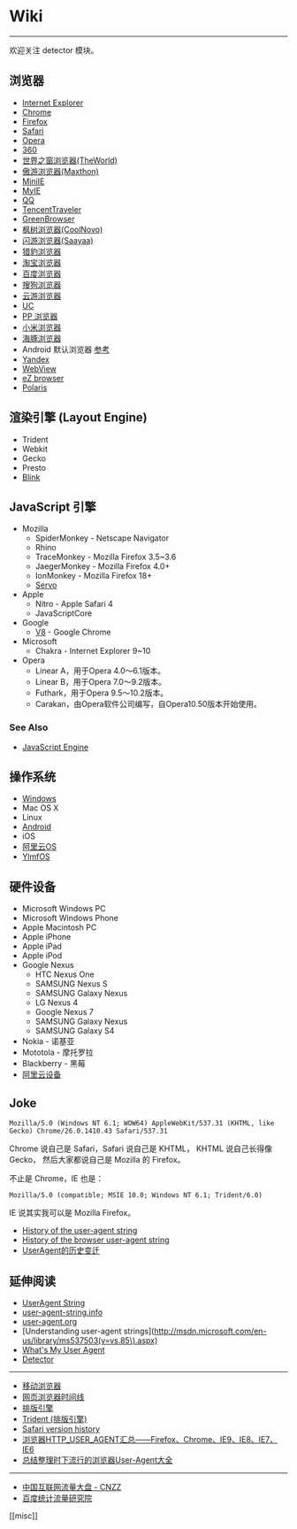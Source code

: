 
# Wiki

----

欢迎关注 detector 模块。

## 浏览器

* [Internet Explorer](Internet-Explorer.md)
* [Chrome](Chrome.md)
* [Firefox](Firefox.md)
* [Safari](safari.md)
* [Opera](Opera.md)
* [360](360.md)
* [世界之窗浏览器(TheWorld)](TheWorld.md)
* [傲游浏览器(Maxthon)](Maxthon.md)
* [MiniIE](MiniIE.md)
* [MyIE](MyIE.md)
* [QQ](QQ.md)
* [TencentTraveler](TencentTraveler.md)
* [GreenBrowser](GreenBrowser.md)
* [枫树浏览器(CoolNovo)](CoolNovo.md)
* [闪游浏览器(Saayaa)](Saayaa.md)
* [猎豹浏览器](LBBrowser.md)
* [淘宝浏览器](TaoBrowser.md)
* [百度浏览器](BaiduBrowser.md)
* [搜狗浏览器](Sogou.md)
* [云游浏览器](AirView)
* [UC](UC.md)
* [PP 浏览器](http://e.25pp.com/)
* [小米浏览器](MiuiBrowser.md)
* [海豚浏览器](http://www.dolphin.com/)
* Android 默认浏览器 [参考](http://android.stackexchange.com/questions/4271/android-browser)
* [Yandex](Yandex.md)
* [WebView](webview.md)
* [eZ browser](ezbrowser.md)
* [Polaris](polaris.md)

## 渲染引擎 (Layout Engine)

* Trident
* Webkit
* Gecko
* Presto
* [Blink](Blink.md)

## JavaScript 引擎

* Mozilla
    * SpiderMonkey - Netscape Navigator
    * Rhino
    * TraceMonkey - Mozilla Firefox 3.5~3.6
    * JaegerMonkey - Mozilla Firefox 4.0+
    * IonMonkey - Mozilla Firefox 18+
    * [Servo](https://github.com/mozilla/servo)
* Apple
    * Nitro - Apple Safari 4
    * JavaScriptCore
* Google
    * [V8](https://github.com/v8/v8) - Google Chrome
* Microsoft
    * Chakra - Internet Explorer 9~10
* Opera
    * Linear A，用于Opera 4.0～6.1版本。
    * Linear B，用于Opera 7.0～9.2版本。
    * Futhark，用于Opera 9.5～10.2版本。
    * Carakan，由Opera软件公司编写，自Opera10.50版本开始使用。

### See Also

* [JavaScript Engine](http://en.wikipedia.org/wiki/JavaScript_engine)

## 操作系统

* [Windows](Windows.md)
* Mac OS X
* Linux
* [Android](Android.md)
* iOS
* [阿里云OS](http://yunos.com/)
* [YlmfOS](http://www.ylmf.com/)

## 硬件设备

* Microsoft Windows PC
* Microsoft Windows Phone
* Apple Macintosh PC
* Apple iPhone
* Apple iPad
* Apple iPod
* Google Nexus
    * HTC Nexus One
    * SAMSUNG Nexus S
    * SAMSUNG Galaxy Nexus
    * LG Nexus 4
    * Google Nexus 7
    * SAMSUNG Galaxy Nexus
    * SAMSUNG Galaxy S4
* Nokia - 诺基亚
* Mototola - 摩托罗拉
* Blackberry - 黑莓
* [阿里云设备](Aliyun.md)

## Joke

```
Mozilla/5.0 (Windows NT 6.1; WOW64) AppleWebKit/537.31 (KHTML, like Gecko) Chrome/26.0.1410.43 Safari/537.31
```

Chrome 说自己是 Safari，Safari 说自己是 KHTML， KHTML 说自己长得像 Gecko，
然后大家都说自己是 Mozilla 的 Firefox。

不止是 Chrome，IE 也是：

```
Mozilla/5.0 (compatible; MSIE 10.0; Windows NT 6.1; Trident/6.0)
```

IE 说其实我可以是 Mozilla Firefox。

* [History of the user-agent string](http://www.nczonline.net/blog/2010/01/12/history-of-the-user-agent-string/)
* [History of the browser user-agent string](http://webaim.org/blog/user-agent-string-history/)
* [UserAgent的历史变迁](http://article.yeeyan.org/view/heart5/19211)


## 延伸阅读

* [UserAgent String](http://www.useragentstring.com/)
* [user-agent-string.info](http://user-agent-string.info/)
* [user-agent.org](http://www.user-agents.org/)
* [Understanding user-agent strings](http://msdn.microsoft.com/en-us/library/ms537503(v=vs.85\).aspx)
* [What's My User Agent](http://whatsmyuseragent.com/)
* [Detector](http://hotoo.me/tmp/detector.html)

----

* [移动浏览器](http://zh.wikipedia.org/wiki/%E8%A1%8C%E5%8B%95%E7%80%8F%E8%A6%BD%E5%99%A8)
* [网页浏览器时间线](http://zh.wikipedia.org/wiki/%E7%BD%91%E9%A1%B5%E6%B5%8F%E8%A7%88%E5%99%A8%E6%97%B6%E9%97%B4%E7%BA%BF)
* [排版引擎](http://zh.wikipedia.org/wiki/%E6%8E%92%E7%89%88%E5%BC%95%E6%93%8E)
* [Trident (排版引擎)](http://zh.wikipedia.org/wiki/Trident_(%E6%8E%92%E7%89%88%E5%BC%95%E6%93%8E))
* [Safari version history](http://en.wikipedia.org/wiki/Safari_version_history)
* [浏览器HTTP_USER_AGENT汇总——Firefox、Chrome、IE9、IE8、IE7、IE6](http://www.cnblogs.com/sink_cup/archive/2011/03/15/http_user_agent.html)
* [总结整理时下流行的浏览器User-Agent大全](http://www.360doc.com/content/12/1012/21/7662927_241124973.shtml)

----

* [中国互联网流量大盘 - CNZZ](http://data.cnzz.com/)
* [百度统计流量研究院](http://tongji.baidu.com/data/)

[[misc]]
